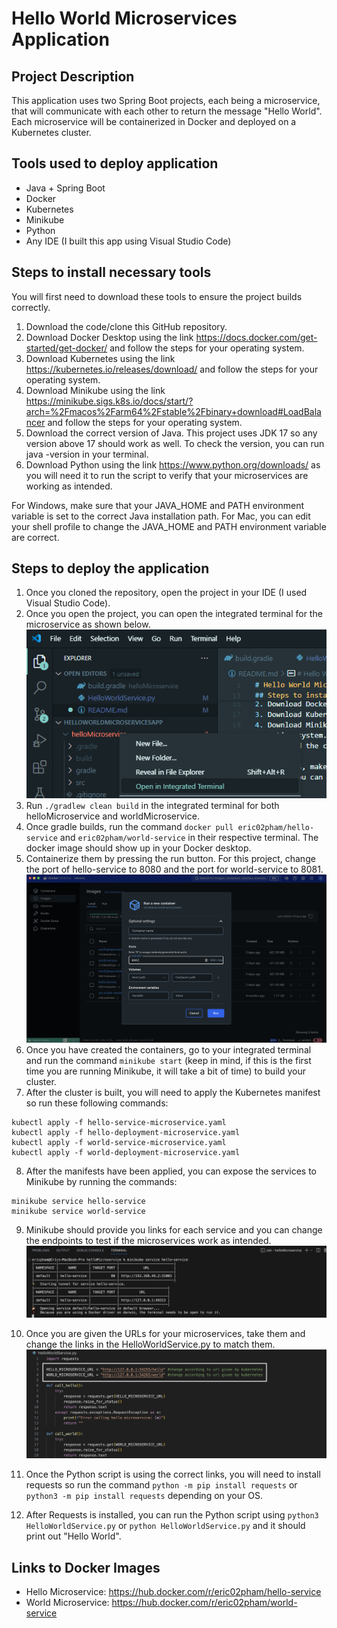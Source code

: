 # Hello World Microservices Application
## Project Description
This application uses two Spring Boot projects, each being a microservice, that will communicate 
with each other to return the message "Hello World". Each microservice will be containerized in Docker 
and deployed on a Kubernetes cluster.

## Tools used to deploy application
- Java + Spring Boot
- Docker
- Kubernetes
- Minikube
- Python
- Any IDE (I built this app using Visual Studio Code)

## Steps to install necessary tools
You will first need to download these tools to ensure the project builds correctly.
1. Download the code/clone this GitHub repository. 
2. Download Docker Desktop using the link https://docs.docker.com/get-started/get-docker/ and follow the steps for your operating system.
3. Download Kubernetes using the link https://kubernetes.io/releases/download/ and follow the steps for your operating system. 
4. Download Minikube using the link https://minikube.sigs.k8s.io/docs/start/?arch=%2Fmacos%2Farm64%2Fstable%2Fbinary+download#LoadBalancer and follow the steps for your operating system.
5. Download the correct version of Java. This project uses JDK 17 so any version above 17 should work as well. To check the version, you can run java -version in your terminal. 
6. Download Python using the link https://www.python.org/downloads/ as you will need it to run the script to verify that your microservices are working as intended.

For Windows, make sure that your JAVA_HOME and PATH environment variable is set to the correct Java installation path.
For Mac, you can edit your shell profile to change the JAVA_HOME and PATH environment variable are correct.


## Steps to deploy the application
1. Once you cloned the repository, open the project in your IDE (I used Visual Studio Code).
2. Once you open the project, you can open the integrated terminal for the microservice as shown below.
![alt text](image.png)
3. Run `./gradlew clean build` in the integrated terminal for both helloMicroservice and worldMicroservice.
4. Once gradle builds, run the command `docker pull eric02pham/hello-service` and `eric02pham/world-service` in their respective terminal. The docker image should show up in your Docker desktop. 
5. Containerize them by pressing the run button. For this project, change the port of hello-service to 8080 and the port for world-service to 8081.
![Alt text](image-1.png)
6. Once you have created the containers, go to your integrated terminal and run the command `minikube start` (keep in mind, if this is the first time you are running Minikube, it will take a bit of time) to build your cluster.
7. After the cluster is built, you will need to apply the Kubernetes manifest so run these following commands:
```
kubectl apply -f hello-service-microservice.yaml
kubectl apply -f hello-deployment-microservice.yaml
kubectl apply -f world-service-microservice.yaml
kubectl apply -f world-deployment-microservice.yaml
```
8. After the manifests have been applied, you can expose the services to Minikube by running the commands:
```
minikube service hello-service
minikube service world-service
```
9. Minikube should provide you links for each service and you can change the endpoints to test if the microservices work as intended. 
![Alt text](image-2.png)

10. Once you are given the URLs for your microservices, take them and change the links in the HelloWorldService.py to match them.
![Alt text](image-3.png)

11. Once the Python script is using the correct links, you will need to install requests so run the command `python -m pip install requests` or `python3 -m pip install requests` depending on your OS. 

12. After Requests is installed, you can run the Python script using `python3 HelloWorldService.py` or `python HelloWorldService.py` and it should print out "Hello World".

## Links to Docker Images
- Hello Microservice: https://hub.docker.com/r/eric02pham/hello-service
- World Microservice: https://hub.docker.com/r/eric02pham/world-service

